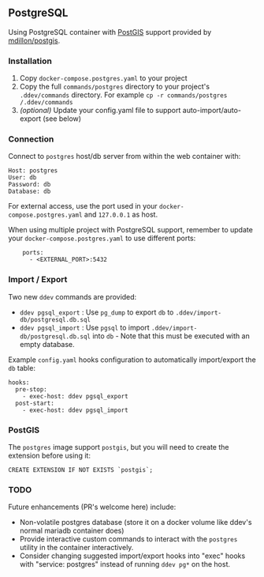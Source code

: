 ## PostgreSQL

Using PostgreSQL container with [PostGIS](https://postgis.net/) support provided by [mdillon/postgis](https://hub.docker.com/r/mdillon/postgis).

### Installation

1. Copy `docker-compose.postgres.yaml` to your project
2. Copy the full `commands/postgres` directory to your project's `.ddev/commands` directory. For example `cp -r commands/postgres /.ddev/commands`
3. *(optional)* Update your config.yaml file to support auto-import/auto-export (see below)

### Connection

Connect to `postgres` host/db server from within the web container with:

```
Host: postgres
User: db
Password: db
Database: db
```

For external access, use the port used in your `docker-compose.postgres.yaml` and `127.0.0.1` as host.

When using multiple project with PostgreSQL support, remember to update your `docker-compose.postgres.yaml` to use different ports:

```
    ports:
      - <EXTERNAL_PORT>:5432
``` 

### Import / Export

Two new `ddev` commands are provided:

- `ddev pgsql_export` : Use `pg_dump` to export `db` to `.ddev/import-db/postgresql.db.sql`  
- `ddev pgsql_import` : Use `pgsql` to import `.ddev/import-db/postgresql.db.sql` into `db` - Note that this must be executed with an empty database.

Example `config.yaml` hooks configuration to automatically import/export the `db` table:

```
hooks:
  pre-stop:
    - exec-host: ddev pgsql_export
  post-start:
    - exec-host: ddev pgsql_import
```

### PostGIS

The `postgres` image support `postgis`, but you will need to create the extension before using it:

```
CREATE EXTENSION IF NOT EXISTS `postgis`;
```

### TODO

Future enhancements (PR's welcome here) include:

* Non-volatile postgres database (store it on a docker volume like ddev's normal mariadb container does)
* Provide interactive custom commands to interact with the `postgres` utility in the container interactively.
* Consider changing suggested import/export hooks into "exec" hooks with "service: postgres" instead of running `ddev pg*` on the host.
